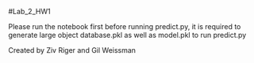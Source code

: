 #Lab_2_HW1

Please run the notebook first before running predict.py, it is required to generate large object database.pkl as well as model.pkl to run predict.py

Created by Ziv Riger and Gil Weissman
